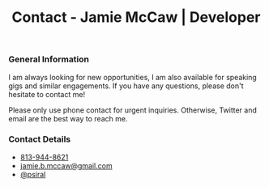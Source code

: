 ﻿---
layout: default
title: Contact - Jamie McCaw | Developer
---
<section id="primary">
<h3>General Information</h3>
<p>I am always looking for new opportunities, I am also available for speaking gigs and similar engagements. If you have any questions, please don't hesitate to contact me!</p>
<p>Please only use phone contact for urgent inquiries. Otherwise, Twitter and email are the best way to reach me.</p>
</section>
<section id="secondary">
<h3>Contact Details</h3>
<ul class="contact-info">
    <li class="phone"><i class="fas fa-phone"></i><a href="tel:813-944-8621" class="paragraph-link">813-944-8621</a></li>
    <li class="mail"><i class="far fa-envelope"></i><a href="mailto:jamie.b.mccaw@gmail.com" class="paragraph-link">jamie.b.mccaw@gmail.com</a></li>
    <li class="twitter"><i class="fab fa-twitter"></i><a href="http://twitter.com/intent/tweet?screen_name=psiral" target="_blank" class="paragraph-link">@psiral</a></li>
</ul>
</section>
